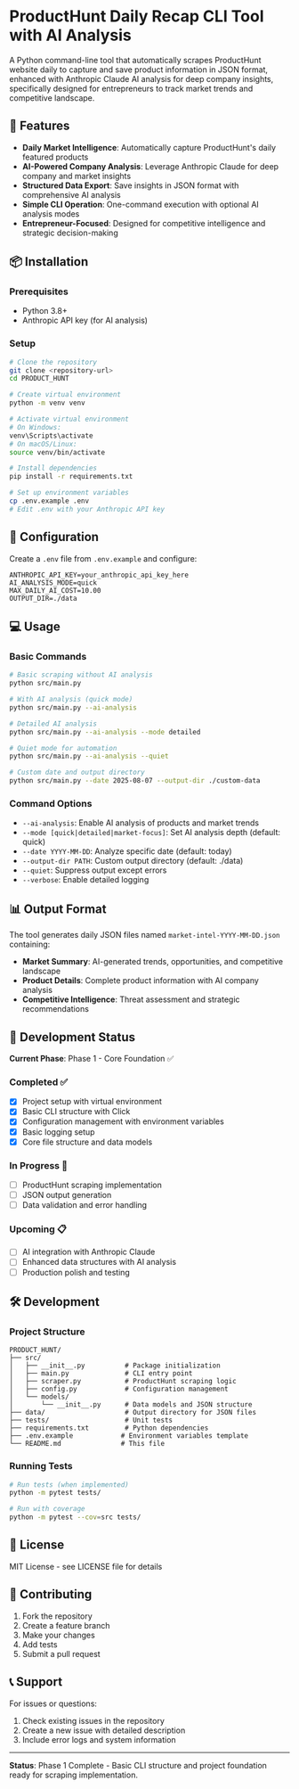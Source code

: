 # ProductHunt Daily Recap CLI Tool with AI Analysis

A Python command-line tool that automatically scrapes ProductHunt website daily to capture and save product information in JSON format, enhanced with Anthropic Claude AI analysis for deep company insights, specifically designed for entrepreneurs to track market trends and competitive landscape.

## 🚀 Features

- **Daily Market Intelligence**: Automatically capture ProductHunt's daily featured products
- **AI-Powered Company Analysis**: Leverage Anthropic Claude for deep company and market insights
- **Structured Data Export**: Save insights in JSON format with comprehensive AI analysis
- **Simple CLI Operation**: One-command execution with optional AI analysis modes
- **Entrepreneur-Focused**: Designed for competitive intelligence and strategic decision-making

## 📦 Installation

### Prerequisites
- Python 3.8+
- Anthropic API key (for AI analysis)

### Setup

```bash
# Clone the repository
git clone <repository-url>
cd PRODUCT_HUNT

# Create virtual environment
python -m venv venv

# Activate virtual environment
# On Windows:
venv\Scripts\activate
# On macOS/Linux:
source venv/bin/activate

# Install dependencies
pip install -r requirements.txt

# Set up environment variables
cp .env.example .env
# Edit .env with your Anthropic API key
```

## 🔧 Configuration

Create a `.env` file from `.env.example` and configure:

```env
ANTHROPIC_API_KEY=your_anthropic_api_key_here
AI_ANALYSIS_MODE=quick
MAX_DAILY_AI_COST=10.00
OUTPUT_DIR=./data
```

## 💻 Usage

### Basic Commands

```bash
# Basic scraping without AI analysis
python src/main.py

# With AI analysis (quick mode)
python src/main.py --ai-analysis

# Detailed AI analysis
python src/main.py --ai-analysis --mode detailed

# Quiet mode for automation
python src/main.py --ai-analysis --quiet

# Custom date and output directory
python src/main.py --date 2025-08-07 --output-dir ./custom-data
```

### Command Options

- `--ai-analysis`: Enable AI analysis of products and market trends
- `--mode [quick|detailed|market-focus]`: Set AI analysis depth (default: quick)
- `--date YYYY-MM-DD`: Analyze specific date (default: today)
- `--output-dir PATH`: Custom output directory (default: ./data)
- `--quiet`: Suppress output except errors
- `--verbose`: Enable detailed logging

## 📊 Output Format

The tool generates daily JSON files named `market-intel-YYYY-MM-DD.json` containing:

- **Market Summary**: AI-generated trends, opportunities, and competitive landscape
- **Product Details**: Complete product information with AI company analysis
- **Competitive Intelligence**: Threat assessment and strategic recommendations

## 🔄 Development Status

**Current Phase**: Phase 1 - Core Foundation ✅

### Completed ✅
- [x] Project setup with virtual environment
- [x] Basic CLI structure with Click
- [x] Configuration management with environment variables
- [x] Basic logging setup
- [x] Core file structure and data models

### In Progress 🚧
- [ ] ProductHunt scraping implementation
- [ ] JSON output generation
- [ ] Data validation and error handling

### Upcoming 📋
- [ ] AI integration with Anthropic Claude
- [ ] Enhanced data structures with AI analysis
- [ ] Production polish and testing

## 🛠️ Development

### Project Structure

```
PRODUCT_HUNT/
├── src/
│   ├── __init__.py          # Package initialization
│   ├── main.py              # CLI entry point
│   ├── scraper.py           # ProductHunt scraping logic
│   ├── config.py            # Configuration management
│   └── models/
│       └── __init__.py      # Data models and JSON structure
├── data/                    # Output directory for JSON files
├── tests/                   # Unit tests
├── requirements.txt         # Python dependencies
├── .env.example            # Environment variables template
└── README.md               # This file
```

### Running Tests

```bash
# Run tests (when implemented)
python -m pytest tests/

# Run with coverage
python -m pytest --cov=src tests/
```

## 📝 License

MIT License - see LICENSE file for details

## 🤝 Contributing

1. Fork the repository
2. Create a feature branch
3. Make your changes
4. Add tests
5. Submit a pull request

## 📞 Support

For issues or questions:
1. Check existing issues in the repository
2. Create a new issue with detailed description
3. Include error logs and system information

---

**Status**: Phase 1 Complete - Basic CLI structure and project foundation ready for scraping implementation.
